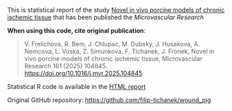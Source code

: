 

This is statistical report of the study [Novel in vivo porcine models of chronic ischemic tissue](https://doi.org/10.1016/j.mvr.2025.104845) that has been published the *Microvascular Research*

**When using this code, cite original publication**:


> V. Frelichova, R. Bem, J. Chlupac, M. Dubsky, J. Husakova, A. Nemcova, L. Voska, Z. Simunkova, F. Tichanek, J. Fronek, Novel in vivo porcine models of chronic ischemic tissue, Microvascular Research 161 (2025) 104845. https://doi.org/10.1016/j.mvr.2025.104845.


Statistical R code is available in the [HTML report](https://filip-tichanek.github.io/wound_pig/)
<br>

Original GitHub repository: <https://github.com/filip-tichanek/wound_pig>

<br>
